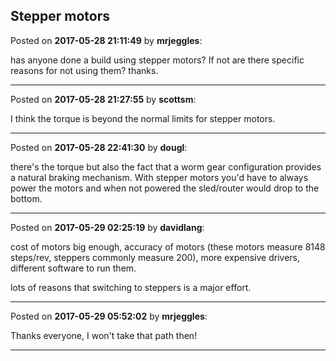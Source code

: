 ## Stepper motors
Posted on **2017-05-28 21:11:49** by **mrjeggles**:

has anyone done a build using stepper motors? If not are there specific reasons for not using them?
thanks.

---

Posted on **2017-05-28 21:27:55** by **scottsm**:

I think the torque is beyond the normal limits for stepper motors.

---

Posted on **2017-05-28 22:41:30** by **dougl**:

there's the torque but also the fact that a worm gear configuration provides a natural braking mechanism. With stepper motors you'd have to always power the motors and when not powered the sled/router would drop to the bottom.

---

Posted on **2017-05-29 02:25:19** by **davidlang**:

cost of motors big enough, accuracy of motors (these motors measure 8148 steps/rev, steppers commonly measure 200), more expensive drivers, different software to run them.

lots of reasons that switching to steppers is a major effort.

---

Posted on **2017-05-29 05:52:02** by **mrjeggles**:

Thanks everyone, I won't take that path then!

---

